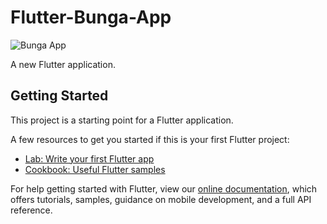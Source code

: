# Flutter-Bunga-App

![Bunga App](https://github.com/nobelleon/Flutter-Bunga-App/assets/76748114/c2a1947c-699a-48c7-a650-18a66e4955a4)

A new Flutter application.

## Getting Started

This project is a starting point for a Flutter application.

A few resources to get you started if this is your first Flutter project:

- [Lab: Write your first Flutter app](https://flutter.dev/docs/get-started/codelab)
- [Cookbook: Useful Flutter samples](https://flutter.dev/docs/cookbook)

For help getting started with Flutter, view our
[online documentation](https://flutter.dev/docs), which offers tutorials,
samples, guidance on mobile development, and a full API reference.
